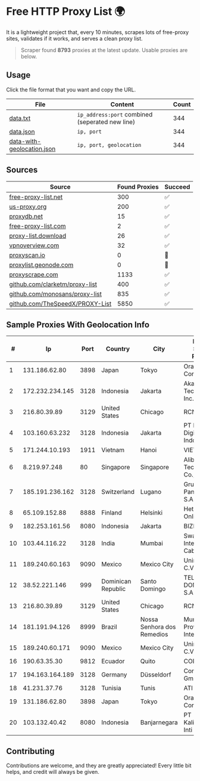 
# Free HTTP Proxy List 🌍

It is a lightweight project that, every 10 minutes, scrapes lots of free-proxy sites, validates if it works, and serves a clean proxy list.


> Scraper found **8793** proxies at the latest update. Usable proxies are below.

## Usage

Click the file format that you want and copy the URL.


|File|Content|Count|
|----|-------|-----|
|[data.txt](https://raw.githubusercontent.com/themiralay/Proxy-List-World/master/data.txt)|`ip_address:port` combined (seperated new line)|344|
|[data.json](https://raw.githubusercontent.com/themiralay/Proxy-List-World/master/data.json)|`ip, port`|344|
|[data-with-geolocation.json](https://raw.githubusercontent.com/themiralay/Proxy-List-World/master/data-with-geolocation.json)|`ip, port, geolocation`|344|

## Sources

|Source|Found Proxies|Succeed|
|------|-------------|-------|
|[free-proxy-list.net](https://free-proxy-list.net)|300|✅|
|[us-proxy.org](https://www.us-proxy.org)|200|✅|
|[proxydb.net](http://proxydb.net)|15|✅|
|[free-proxy-list.com](https://free-proxy-list.com/?page=&port=&type%5B%5D=http&type%5B%5D=https&up_time=0&search=Search)|2|✅|
|[proxy-list.download](https://www.proxy-list.download/HTTP)|26|✅|
|[vpnoverview.com](https://vpnoverview.com/privacy/anonymous-browsing/free-proxy-servers)|32|✅|
|[proxyscan.io](https://www.proxyscan.io)|0|🚫|
|[proxylist.geonode.com](https://proxylist.geonode.com/api/proxy-list?limit=300&page=1&sort_by=lastChecked&sort_type=desc&protocols=http,https)|0|🚫|
|[proxyscrape.com](https://api.proxyscrape.com/v2/?request=displayproxies&protocol=http&timeout=10000&country=all&ssl=all&anonymity=all)|1133|✅|
|[github.com/clarketm/proxy-list](https://raw.githubusercontent.com/clarketm/proxy-list/master/proxy-list-raw.txt)|400|✅|
|[github.com/monosans/proxy-list](https://raw.githubusercontent.com/monosans/proxy-list/main/proxies/http.txt)|835|✅|
|[github.com/TheSpeedX/PROXY-List](https://raw.githubusercontent.com/TheSpeedX/PROXY-List/master/http.txt)|5850|✅|


## Sample Proxies With Geolocation Info

|#|Ip|Port|Country|City|Internet Service Provider|
|-|--|----|-------|----|-------------------------|
|1|131.186.62.80|3898|Japan|Tokyo|Oracle Corporation|
|2|172.232.234.145|3128|Indonesia|Jakarta|Akamai Technologies, Inc.|
|3|216.80.39.89|3129|United States|Chicago|RCN|
|4|103.160.63.232|3128|Indonesia|Jakarta|PT Herza Digital Indonesia|
|5|171.244.10.193|1911|Vietnam|Hanoi|VIETEL|
|6|8.219.97.248|80|Singapore|Singapore|Alibaba (US) Technology Co., Ltd.|
|7|185.191.236.162|3128|Switzerland|Lugano|Grupo Panaglobal 15 S.A|
|8|65.109.152.88|8888|Finland|Helsinki|Hetzner Online GmbH|
|9|182.253.161.56|8080|Indonesia|Jakarta|BIZNET|
|10|103.44.116.22|3128|India|Mumbai|Swastik Internet and Cables pvt. ltd|
|11|189.240.60.163|9090|Mexico|Mexico City|Uninet S.A. de C.V.|
|12|38.52.221.146|999|Dominican Republic|Santo Domingo|TELECABLE DOMINICANO, S.A.|
|13|216.80.39.89|3129|United States|Chicago|RCN|
|14|181.191.94.126|8999|Brazil|Nossa Senhora dos Remedios|Mundial NET Provedor De Internet|
|15|189.240.60.171|9090|Mexico|Mexico City|Uninet S.A. de C.V.|
|16|190.63.35.30|9812|Ecuador|Quito|CONECEL|
|17|194.163.164.189|3128|Germany|Düsseldorf|Contabo GmbH|
|18|41.231.37.76|3128|Tunisia|Tunis|ATI - ISP|
|19|131.186.62.80|3898|Japan|Tokyo|Oracle Corporation|
|20|103.132.40.42|8080|Indonesia|Banjarnegara|PT Kalimasada Inti Sarana|



## Contributing

Contributions are welcome, and they are greatly appreciated! Every
little bit helps, and credit will always be given.

